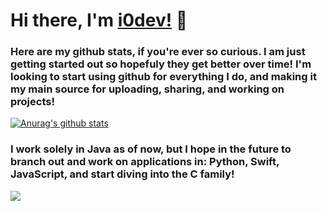 # Hi there, I'm [i0dev!](https://github.com/i0dev) 👋

### Here are my github stats, if you're ever so curious. I am just getting started out so hopefuly they get better over time! I'm looking to start using github for everything I do, and making it my main source for uploading, sharing, and working on projects!


<a href="https://github.com/anuraghazra/github-readme-stats">
  <img align="center" src="https://github-readme-stats.anuraghazra1.vercel.app/api?username=i0dev&show_icons=true&include_all_commits=true&theme=dracula" alt="Anurag's github stats" />
</a>

### I work solely in Java as of now, but I hope in the future to branch out and work on applications in: Python, Swift, JavaScript, and start diving into the C family!

<a href="https://github.com/anuraghazra/github-readme-stats">
  <!-- Change the `github-readme-stats.anuraghazra1.vercel.app` to `github-readme-stats.vercel.app`  -->
  <img align="center" src="https://github-readme-stats.anuraghazra1.vercel.app/api/top-langs/?username=i0dev&layout=compact&theme=dracula" />
</a>   

